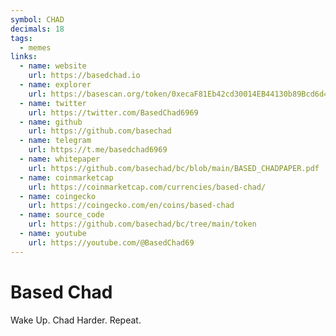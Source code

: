 ```yaml
---
symbol: CHAD
decimals: 18
tags:
  - memes
links:
  - name: website
    url: https://basedchad.io
  - name: explorer
    url: https://basescan.org/token/0xecaF81Eb42cd30014EB44130b89Bcd6d4Ad98B92
  - name: twitter
    url: https://twitter.com/BasedChad6969
  - name: github
    url: https://github.com/basechad
  - name: telegram
    url: https://t.me/basedchad6969
  - name: whitepaper
    url: https://github.com/basechad/bc/blob/main/BASED_CHADPAPER.pdf
  - name: coinmarketcap
    url: https://coinmarketcap.com/currencies/based-chad/
  - name: coingecko
    url: https://coingecko.com/en/coins/based-chad
  - name: source_code
    url: https://github.com/basechad/bc/tree/main/token
  - name: youtube
    url: https://youtube.com/@BasedChad69
---
```


# Based Chad

Wake Up. Chad Harder. Repeat.
